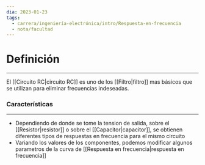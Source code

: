 ```yaml
---
dia: 2023-01-23
tags:
  - carrera/ingeniería-electrónica/intro/Respuesta-en-frecuencia
  - nota/facultad
---
```

# Definición
---
El [[Circuito RC|circuito RC]] es uno de los [[Filtro|filtro]] mas básicos que se utilizan para eliminar frecuencias indeseadas.

### Características
---
- Dependiendo de donde se tome la tension de salida, sobre el [[Resistor|resistor]] o sobre el [[Capacitor|capacitor]], se obtienen diferentes tipos de respuestas en frecuencia para el mismo circuito
- Variando los valores de los componentes, podemos modificar algunos parametros de la curva de [[Respuesta en frecuencia|respuesta en frecuencia]]
